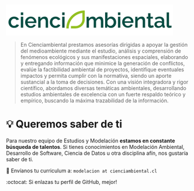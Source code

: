 ![](profile/logo.png)

> En Cienciambiental prestamos asesorías dirigidas a apoyar la gestión del medioambiente mediante el estudio, análisis y comprensión de fenómenos ecológicos y sus manifestaciones espaciales, elaborando y entregando información que minimice la generación de conflictos, evalúe la factibilidad ambiental de proyectos, identifique eventuales impactos y permita cumplir con la normativa, siendo un aporte sustancial a la toma de decisiones. Con una visión integradora y rigor científico, abordamos diversas temáticas ambientales, desarrollando estudios ambientales de excelencia con un fuerte respaldo teórico y empírico, buscando la máxima trazabilidad de la información.

# :bulb: Queremos saber de ti

Para nuestro equipo de Estudios y Modelación **estamos en constante búsqueda de talentos**. Si tienes conocimientos en Modelación Ambiental, Desarrollo de Software, Ciencia de Datos u otra disciplina afín, nos gustaría saber de ti.

:e-mail: Envíanos tu curriculum a: ```modelacion at cienciambiental.cl```

:octocat: Si enlazas tu perfil de GitHub, mejor!
